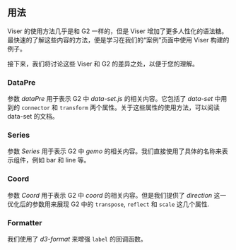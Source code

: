 ## 用法

Viser 的使用方法几乎是和 G2 一样的，但是 Viser 增加了更多人性化的语法糖。最快速的了解这些内容的方法，便是学习在我们的“案例”页面中使用 Viser 构建的例子。

接下来，我们将讨论这些 Viser 和 G2 的差异之处，以便于您的理解。

### DataPre

参数 *dataPre* 用于表示 G2 中 *data-set.js* 的相关内容。它包括了 *data-set* 中用到的 `connector` 和 `transform` 两个属性。关于这些属性的使用方法，可以阅读 data-set 的文档。

### Series

参数 *Series* 用于表示 G2 中 *gemo* 的相关内容。我们直接使用了具体的名称来表示组件，例如 bar 和 line 等。

### Coord

参数 *Coord* 用于表示 G2 中 *coord* 的相关内容。但是我们提供了 *direction* 这一优化后的参数用来展现 G2 中的 `transpose`, `reflect` 和 `scale` 这几个属性.

### Formatter

我们使用了 *d3-format* 来增强 `label` 的回调函数。